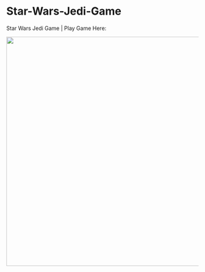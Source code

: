 # Star-Wars-Jedi-Game
Star Wars Jedi Game | Play Game Here:


<img src="https://github.com/sethmh82/Star-Wars-Jedi-Game/starwars.JPG" height="600" />
